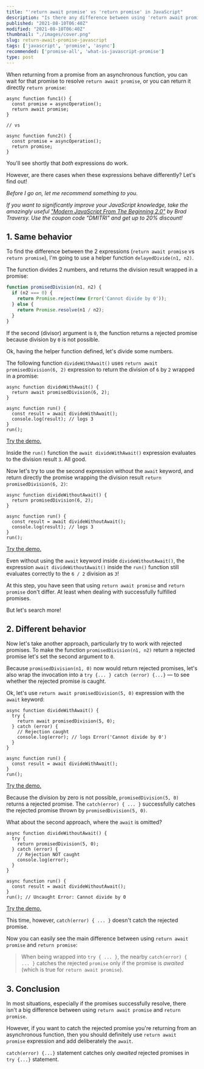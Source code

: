 ```yaml
---
title: "'return await promise' vs 'return promise' in JavaScript"
description: "Is there any difference between using 'return await promise' and 'return promise' in asynchronous JavaScript functions?"
published: "2021-08-10T06:40Z"
modified: "2021-08-10T06:40Z"
thumbnail: "./images/cover.png"
slug: return-await-promise-javascript
tags: ['javascript', 'promise', 'async']
recommended: ['promise-all', 'what-is-javascript-promise']
type: post
---
```


When returning from a promise from an asynchronous function, you can wait for that promise to resolve `return await promise`, or you can return it directly 
`return promise`:  

```javascript{2,9}
async function func1() {
  const promise = asyncOperation();
  return await promise;
}

// vs

async function func2() {
  const promise = asyncOperation();
  return promise;
}
```

You'll see shortly that *both* expressions do work. 

However, are there cases when these expressions behave differently? Let's find out!

*Before I go on, let me recommend something to you.* 

*If you want to significantly improve your JavaScript knowledge, take the  amazingly useful ["Modern JavaScript From The Beginning 2.0"](https://www.traversymedia.com/a/2147528886/FqXWyazh) by Brad Traversy. Use the coupon code "DMITRI" and get up to 20% discount!*

## 1. Same behavior

To find the difference between the 2 expressions (`return await promise` vs `return promise`), I'm going to use a helper function `delayedDivide(n1, n2)`.  

The function divides 2 numbers, and returns the division result wrapped in a promise:
```javascript
function promisedDivision(n1, n2) {
  if (n2 === 0) {
    return Promise.reject(new Error('Cannot divide by 0'));
  } else {
    return Promise.resolve(n1 / n2);
  }
}
```

If the second (divisor) argument is `0`, the function returns a rejected promise because division by `0` is not possible.  

Ok, having the helper function defined, let's divide some numbers.  

The following function `divideWithAwait()` uses `return await promisedDivision(6, 2)` expression to return the division of `6` by `2` wrapped in a promise:

```javascript{1}
async function divideWithAwait() {
  return await promisedDivision(6, 2);
}

async function run() {
  const result = await divideWithAwait();
  console.log(result); // logs 3
}
run();
```

[Try the demo.](https://codesandbox.io/s/with-await-resolved-mdzz5?file=/src/index.js)

Inside the `run()` function the `await divideWithAwait()` expression evaluates to the division result `3`. All good.  

Now let's try to use the second expression without the `await` keyword, and return directly the promise wrapping the division result `return promisedDivision(6, 2)`:

```javascript{1}
async function divideWithoutAwait() {
  return promisedDivision(6, 2);
}

async function run() {
  const result = await divideWithoutAwait();
  console.log(result); // logs 3
}
run();
```

[Try the demo.](https://codesandbox.io/s/without-await-resolved-u06sb)

Even without using the `await` keyword inside `divideWithoutAwait()`, the expression `await divideWithoutAwait()` inside the `run()` function still evaluates correctly to the `6 / 2` division as `3`!  

At this step, you have seen that using `return await promise` and `return promise` don't differ. At least when dealing with successfully fulfilled promises.  

But let's search more!

## 2. Different behavior

Now let's take another approach, particularly try to work with rejected promises. To make the function `promisedDivision(n1, n2)` return a rejected promise let's set the second argument to `0`.  

Because `promisedDivision(n1, 0)` now would return rejected promises, let's also wrap the invocation into a `try {... } catch (error) {...}` &mdash; to see whether the rejected promise is caught.  

Ok, let's use `return await promisedDivision(5, 0)` expression with the `await` keyword:

```javascript{2}
async function divideWithAwait() {
  try {
    return await promisedDivision(5, 0);
  } catch (error) {
    // Rejection caught
    console.log(error); // logs Error('Cannot divide by 0')
  }
}

async function run() {
  const result = await divideWithAwait();
}
run();
```

[Try the demo.](https://codesandbox.io/s/with-await-rejected-ihxg5?file=/src/index.js)

Because the division by zero is not possible, `promisedDivision(5, 0)` returns a rejected promise. The `catch(error) { ... }` successfully catches the rejected promise thrown by `promisedDivision(5, 0)`.  

What about the second approach, where the `await` is omitted?

```javascript{2}
async function divideWithoutAwait() {
  try {
    return promisedDivision(5, 0);
  } catch (error) {
    // Rejection NOT caught
    console.log(error);
  }
}

async function run() {
  const result = await divideWithoutAwait();
}
run(); // Uncaught Error: Cannot divide by 0
```

[Try the demo.](https://codesandbox.io/s/without-await-rejected-477nr)

This time, however, `catch(error) { ... }` doesn't catch the rejected promise.  

Now you can easily see the main difference between using `return await promise` and `return promise`:

> When being wrapped into `try { ... }`, the nearby `catch(error) { ... }` catches the rejected `promise` only if the promise is *awaited* (which is true for `return await promise`).  

## 3. Conclusion

In most situations, especially if the promises successfully resolve, there isn't a big difference between using `return await promise` and `return promise`.  

However, if you want to catch the rejected promise you're returning from an asynchronous function,
then you should definitely use `return await promise` expression and add deliberately the `await`.  

`catch(error) {...}` statement catches only *awaited* rejected promises in `try {...}` statement.  